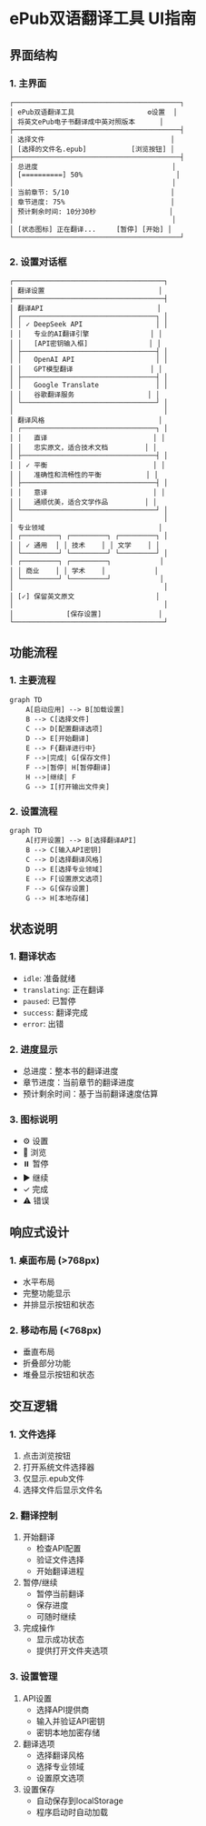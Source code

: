 # ePub双语翻译工具 UI指南

## 界面结构

### 1. 主界面
```
┌─────────────────────────────────────────┐
│ ePub双语翻译工具                  ⚙️设置  │
│ 将英文ePub电子书翻译成中英对照版本      │
├─────────────────────────────────────────┤
│ 选择文件                               │
│ [选择的文件名.epub]           [浏览按钮] │
├─────────────────────────────────────────┤
│ 总进度                                 │
│ [==========] 50%                       │
│                                       │
│ 当前章节: 5/10                         │
│ 章节进度: 75%                          │
│ 预计剩余时间: 10分30秒                  │
│                                       │
│ [状态图标] 正在翻译...     [暂停] [开始] │
└─────────────────────────────────────────┘
```

### 2. 设置对话框
```
┌─────────────────────────────────────┐
│ 翻译设置                            │
├─────────────────────────────────────┤
│ 翻译API                            │
│ ┌─────────────────────────────────┐ │
│ │ ✓ DeepSeek API                  │ │
│ │   专业的AI翻译引擎               │ │
│ │   [API密钥输入框]               │ │
│ ├─────────────────────────────────┤ │
│ │   OpenAI API                    │ │
│ │   GPT模型翻译                   │ │
│ ├─────────────────────────────────┤ │
│ │   Google Translate              │ │
│ │   谷歌翻译服务                  │ │
│ └─────────────────────────────────┘ │
│                                     │
│ 翻译风格                            │
│ ┌─────────────────────────────────┐ │
│ │   直译                          │ │
│ │   忠实原文，适合技术文档         │ │
│ ├─────────────────────────────────┤ │
│ │ ✓ 平衡                          │ │
│ │   准确性和流畅性的平衡           │ │
│ ├─────────────────────────────────┤ │
│ │   意译                          │ │
│ │   通顺优美，适合文学作品         │ │
│ └─────────────────────────────────┘ │
│                                     │
│ 专业领域                            │
│ ┌─────────┐ ┌─────────┐ ┌─────────┐ │
│ │ ✓ 通用  │ │ 技术    │ │ 文学    │ │
│ └─────────┘ └─────────┘ └─────────┘ │
│ ┌─────────┐ ┌─────────┐            │
│ │ 商业    │ │ 学术    │            │
│ └─────────┘ └─────────┘            │
│                                     │
│ [✓] 保留英文原文                    │
│                                     │
│             [保存设置]              │
└─────────────────────────────────────┘
```

## 功能流程

### 1. 主要流程
```mermaid
graph TD
    A[启动应用] --> B[加载设置]
    B --> C[选择文件]
    C --> D[配置翻译选项]
    D --> E[开始翻译]
    E --> F{翻译进行中}
    F -->|完成| G[保存文件]
    F -->|暂停| H[暂停翻译]
    H -->|继续| F
    G --> I[打开输出文件夹]
```

### 2. 设置流程
```mermaid
graph TD
    A[打开设置] --> B[选择翻译API]
    B --> C[输入API密钥]
    C --> D[选择翻译风格]
    D --> E[选择专业领域]
    E --> F[设置原文选项]
    F --> G[保存设置]
    G --> H[本地存储]
```

## 状态说明

### 1. 翻译状态
- `idle`: 准备就绪
- `translating`: 正在翻译
- `paused`: 已暂停
- `success`: 翻译完成
- `error`: 出错

### 2. 进度显示
- 总进度：整本书的翻译进度
- 章节进度：当前章节的翻译进度
- 预计剩余时间：基于当前翻译速度估算

### 3. 图标说明
- ⚙️ 设置
- 📁 浏览
- ⏸️ 暂停
- ▶️ 继续
- ✓ 完成
- ⚠️ 错误

## 响应式设计

### 1. 桌面布局 (>768px)
- 水平布局
- 完整功能显示
- 并排显示按钮和状态

### 2. 移动布局 (<768px)
- 垂直布局
- 折叠部分功能
- 堆叠显示按钮和状态

## 交互逻辑

### 1. 文件选择
1. 点击浏览按钮
2. 打开系统文件选择器
3. 仅显示.epub文件
4. 选择文件后显示文件名

### 2. 翻译控制
1. 开始翻译
   - 检查API配置
   - 验证文件选择
   - 开始翻译进程
2. 暂停/继续
   - 暂停当前翻译
   - 保存进度
   - 可随时继续
3. 完成操作
   - 显示成功状态
   - 提供打开文件夹选项

### 3. 设置管理
1. API设置
   - 选择API提供商
   - 输入并验证API密钥
   - 密钥本地加密存储
2. 翻译选项
   - 选择翻译风格
   - 选择专业领域
   - 设置原文选项
3. 设置保存
   - 自动保存到localStorage
   - 程序启动时自动加载 